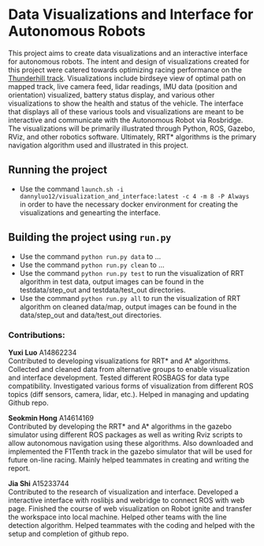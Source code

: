 # Data Visualizations and Interface for Autonomous Robots

This project aims to create data visualizations and an interactive interface for autonomous robots. The intent and design of visualizations created for this project were catered towards optimizing racing performance on the [Thunderhill track](https://www.thunderhill.com/). Visualizations include birdseye view of optimal path on mapped track, live camera feed, lidar readings, IMU data (position and orientation) visualized, battery status display, and various other visualizations to show the health and status of the vehicle. The interface that displays all of these various tools and visualizations are meant to be interactive and communicate with the Autonomous Robot via Rosbridge. The visualizations will be primarily illustrated through Python, ROS, Gazebo, RViz, and other robotics software. Ultimately, RRT* algorithms is the primary navigation algorithm used and illustrated in this project.

## Running the project
* Use the command `launch.sh -i dannyluo12/visualization_and_interface:latest -c 4 -m 8 -P Always` in order to have the necessary docker environment for creating the visualizations and genearting the interface.

## Building the project using `run.py`
* Use the command `python run.py data` to ...
* Use the command `python run.py clean` to ...
* Use the command `python run.py test` to run the visualization of RRT algorithm in test data, output images can be found in the testdata/step_out and testdata/test_out directories.
* Use the command `python run.py all` to run the visualization of RRT algorithm on cleaned data/map, output images can be found in the data/step_out and data/test_out directories.

### Contributions:
<b>Yuxi Luo</b> A14862234 <br />
Contributed to developing visualizations for RRT* and A* algorithms. Collected and cleaned data from alternative groups to enable visualization and interface development. Tested different ROSBAGS for data type compatibility. Investigated various forms of visualization from different ROS topics (diff sensors, camera, lidar, etc.). Helped in managing and updating Github repo.

<b>Seokmin Hong</b> A14614169 <br />
Contributed by developing the RRT* and A* algorithms in the gazebo simulator using different ROS packages as well as writing Rviz scripts to allow autonomous navigation using these algorithms. Also downloaded and implemented the F1Tenth track in the gazebo simulator that will be used for future on-line racing. Mainly helped teammates in creating and writing the report.

<b>Jia Shi</b> A15233744 <br />
Contributed to the research of visualization and interface. Developed a interactive interface with roslibjs and webridge to connect ROS with web page. Finished the course of web visualization on Robot ignite and transfer the workspace into local machine. Helped other teams with the line detection algorithm. Helped teammates with the coding and helped with the setup and completion of github repo.
